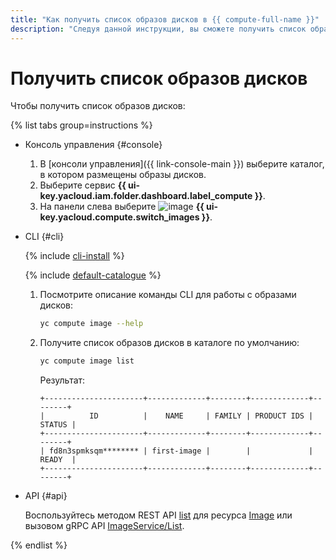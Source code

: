 ```yaml
---
title: "Как получить список образов дисков в {{ compute-full-name }}"
description: "Следуя данной инструкции, вы сможете получить список образов дисков." 
---
```


# Получить список образов дисков

Чтобы получить список образов дисков:

{% list tabs group=instructions %}

- Консоль управления {#console}

  1. В [консоли управления]({{ link-console-main }}) выберите каталог, в котором размещены образы дисков.
  1. Выберите сервис **{{ ui-key.yacloud.iam.folder.dashboard.label_compute }}**.
  1. На панели слева выберите ![image](../../../_assets/console-icons/layers.svg) **{{ ui-key.yacloud.compute.switch_images }}**.

- CLI {#cli}

  {% include [cli-install](../../../_includes/cli-install.md) %}

  {% include [default-catalogue](../../../_includes/default-catalogue.md) %}

  1. Посмотрите описание команды CLI для работы с образами дисков:

      ```bash
      yc compute image --help
      ```

  1. Получите список образов дисков в каталоге по умолчанию:

      ```bash
      yc compute image list
      ```

      Результат:

      ```text
      +----------------------+-------------+--------+-------------+--------+
      |          ID          |    NAME     | FAMILY | PRODUCT IDS | STATUS |
      +----------------------+-------------+--------+-------------+--------+
      | fd8n3spmksqm******** | first-image |        |             | READY  |
      +----------------------+-------------+--------+-------------+--------+
      ```

- API {#api}

  Воспользуйтесь методом REST API [list](../../api-ref/Image/list.md) для ресурса [Image](../../api-ref/Image/index.md) или вызовом gRPC API [ImageService/List](../../api-ref/grpc/image_service.md#List).

{% endlist %}